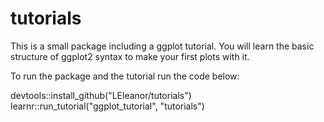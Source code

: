 # tutorials

This is a small package including a ggplot tutorial. You will learn the basic structure of ggplot2 syntax to make your first plots with it. 

To run the package and the tutorial run the code below: 

devtools::install_github("LEleanor/tutorials")
learnr::run_tutorial("ggplot_tutorial", "tutorials")
